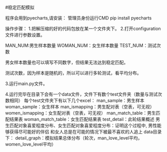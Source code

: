 #稳定匹配模拟

程序会用到pyecharts,请安装：
管理员身份运行CMD
pip install pyecharts

操作步骤：
1.把解压缩的好的代码包放在某一个文件夹下。
2.打开configuration文件进行参数设置。

MAN_NUM:男生样本数量
WOMAN_NUM：女生样本数量
TEST_NUM：测试次数

男女样本数量也可以填写不同数字，但结果无法达到稳定匹配。

测试次数，因为样本是随机的，所以可以进行多轮测试，看平均分布。

3.运行main.py文件。

4.运行完毕在目录下会有一个data文件，文件下有数个test文件夹（数量与测试次数相同）
每个test文件夹下有以下几个excel：
man_sample：男生样本
woman_sample：女生样本
man_ismapping：男生配对表（空表，可无视）
women_ismapping：女生配对表（空表，可无视）
man_match_table：男生匹配结果表
woman_match_table：女生匹配结果表
test_detail：此轮结果概述
男生匹配对象喜爱程度分布、女生匹配对象喜爱程度分布：证明这个过程中, 男性能够获得尽可能好的伴侣
和女人总是在可能的情况下被最不喜欢的人追上
data目录下：
detail_graph：模拟结果总体分布（轮次，man_love_level平均，women_love_level平均）

